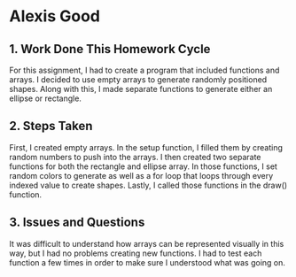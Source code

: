 # Alexis Good
  ## 1. Work Done This Homework Cycle
  For this assignment, I had to create a program that included functions and arrays. I decided to use empty arrays to generate randomly positioned shapes. Along with this, I made separate functions to generate either an ellipse or rectangle.
  ## 2. Steps Taken
  First, I created empty arrays. In the setup function, I filled them by creating random numbers to push into the arrays. I then created two separate functions for both the rectangle and ellipse array. In those functions, I set random colors to generate as well as a for loop that loops through every indexed value to create shapes. Lastly, I called those functions in the draw() function.
 ## 3. Issues and Questions
  It was difficult to understand how arrays can be represented visually in this way, but I had no problems creating new functions. I had to test each function a few times in order to make sure I understood what was going on. 
